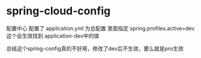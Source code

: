 # spring-cloud-config
配置中心
配置了 application.yml 为总配置
里面指定 spring.profiles.active=dev 这个会生效找到 application-dev中的值

总结这个spring-config真的不好用，修改了dev后不生效，要么就是pro生效
